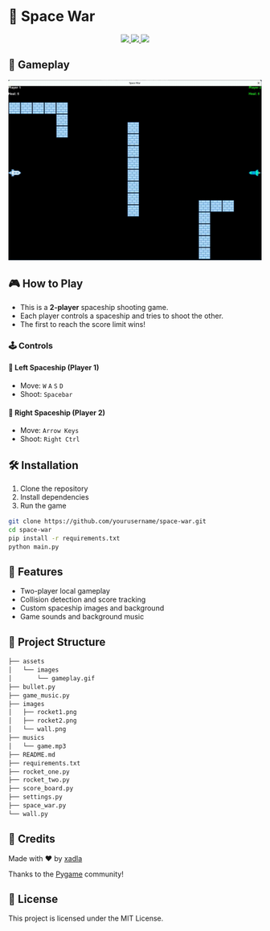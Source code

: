 # 🚀 Space War

<p align="center">
  <a href="https://github.com/yourusername/space-war">
    <img src="https://img.shields.io/badge/python-3.8+-blue" />
    <img src="https://img.shields.io/badge/license-MIT-green" />
    <img src="https://img.shields.io/badge/made%20with-pygame-orange" />
  </a>
</p>

## 📸 Gameplay

<p align="center">
  <img src="assets/images/gameplay.gif" width="600" alt="Gameplay" />
</p>



## 🎮 How to Play

- This is a **2-player** spaceship shooting game.
- Each player controls a spaceship and tries to shoot the other.
- The first to reach the score limit wins!

### 🕹️ Controls

#### 🚀 Left Spaceship (Player 1)
- Move: `W` `A` `S` `D`
- Shoot: `Spacebar`

#### 🚀 Right Spaceship (Player 2)
- Move: `Arrow Keys`
- Shoot: `Right Ctrl`

## 🛠 Installation

1. Clone the repository
2. Install dependencies
3. Run the game

```bash
git clone https://github.com/yourusername/space-war.git
cd space-war
pip install -r requirements.txt
python main.py
```

## 🎨 Features

- Two-player local gameplay
- Collision detection and score tracking
- Custom spaceship images and background
- Game sounds and background music

## 📁 Project Structure

```bash
├── assets
│   └── images
│       └── gameplay.gif
├── bullet.py
├── game_music.py
├── images
│   ├── rocket1.png
│   ├── rocket2.png
│   └── wall.png
├── musics
│   └── game.mp3
├── README.md
├── requirements.txt
├── rocket_one.py
├── rocket_two.py
├── score_board.py
├── settings.py
├── space_war.py
└── wall.py
```

## 🙌 Credits

Made with ❤️ by [xadla](https://github.com/xadla)

Thanks to the [Pygame](https://www.pygame.org/) community!

## 📜 License

This project is licensed under the MIT License.